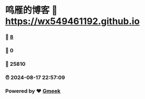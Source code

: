 # 鸣雁的博客 :link: https://wx549461192.github.io 
### :page_facing_up: [8](https://wx549461192.github.io/tag.html) 
### :speech_balloon: 0 
### :hibiscus: 25810 
### :alarm_clock: 2024-08-17 22:57:09 
### Powered by :heart: [Gmeek](https://github.com/Meekdai/Gmeek)
